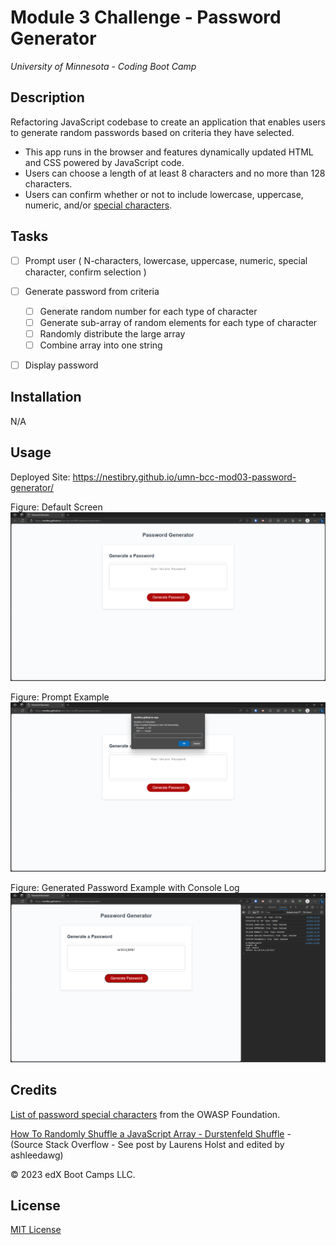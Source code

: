 # Module 3 Challenge - Password Generator
*University of Minnesota - Coding Boot Camp*

## Description

Refactoring JavaScript codebase to create an application that enables users to generate random passwords based on criteria they have selected. 

- This app runs in the browser and features dynamically updated HTML and CSS powered by JavaScript code. 
- Users can choose a length of at least 8 characters and no more than 128 characters.
- Users can confirm whether or not to include lowercase, uppercase, numeric, and/or [special characters](https://www.owasp.org/index.php/Password_special_characters).

## Tasks

- [ ] Prompt user ( N-characters, lowercase, uppercase, numeric, special character, confirm selection )
- [ ] Generate password from criteria
    - [ ] Generate random number for each type of character
    - [ ] Generate sub-array of random elements for each type of character
    - [ ] Randomly distribute the large array
    - [ ] Combine array into one string
- [ ] Display password


## Installation

N/A

## Usage

Deployed Site: https://nestibry.github.io/umn-bcc-mod03-password-generator/

Figure: Default Screen
![Default Screen](./assets/images/default-screen.png)

Figure: Prompt Example
![Prompt Example](./assets/images/prompt-example.png)
 
Figure: Generated Password Example with Console Log
![Generated Password Example with Console Log](./assets/images/generated-password-example.png)



## Credits
[List of password special characters](https://www.owasp.org/index.php/Password_special_characters) from the OWASP Foundation.

[How To Randomly Shuffle a JavaScript Array - Durstenfeld Shuffle](https://stackoverflow.com/questions/2450954/how-to-randomize-shuffle-a-javascript-array) -  (Source Stack Overflow - See post by Laurens Holst and edited by ashleedawg)

© 2023 edX Boot Camps LLC.

## License

[MIT License](https://choosealicense.com/licenses/mit/)


